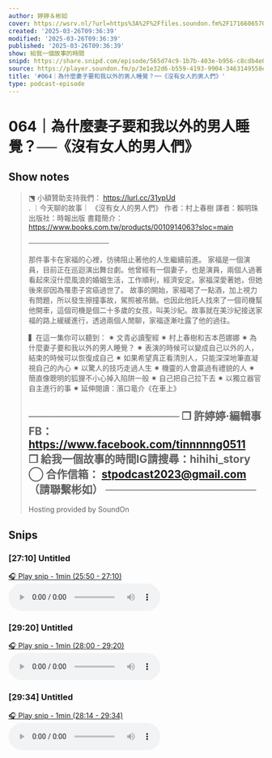 ```yaml
---
author: 婷婷＆彬如
cover: https://wsrv.nl/?url=https%3A%2F%2Ffiles.soundon.fm%2F1716606570779-4e6fd851-5436-44ec-8297-758026106b0d.jpeg&w=200&h=200
created: '2025-03-26T09:36:39'
modified: '2025-03-26T09:36:39'
published: '2025-03-26T09:36:39'
show: 給我一個故事的時間
snipd: https://share.snipd.com/episode/565d74c9-1b7b-403e-b956-c8cdb4e01805
source: https://player.soundon.fm/p/3e1e32d6-b559-4193-9904-3463149558e5/episodes/40ae57d2-8f78-40de-93eb-3d8facf29fb4
title: '#064｜為什麼妻子要和我以外的男人睡覺？──《沒有女人的男人們》'
type: podcast-episode
---
```


# 064｜為什麼妻子要和我以外的男人睡覺？──《沒有女人的男人們》
## Show notes
> ⬔ 小額贊助支持我們： https://lurl.cc/31ypUd  
> . 
> ｜今天聊的故事｜ 
> 《沒有女人的男人們》 
> 作者：村上春樹 
> 譯者：賴明珠 
> 出版社：時報出版 
> 書籍簡介： https://www.books.com.tw/products/0010914063?sloc=main  
> 
> ──────────────── 
> 
> 那件事卡在家福的心裡，彷彿阻止著他的人生繼續前進。 
> 家福是一個演員，目前正在巡迴演出舞台劇。他曾經有一個妻子，也是演員，兩個人過著看起來沒什麼風浪的婚姻生活，工作順利，經濟安定。家福深愛著她，但她後來卻因為罹患子宮癌過世了。 
> 故事的開始，家福喝了一點酒，加上視力有問題，所以發生擦撞事故，駕照被吊銷。也因此他託人找來了一個司機幫他開車，這個司機是個二十多歲的女孩，叫美沙紀。故事就在美沙紀接送家福的路上緩緩進行，透過兩個人閒聊，家福逐漸吐露了他的過往。 
> 
> ▍在這一集你可以聽到： 
> ✷ 文青必讀聖經 
> ✷ 村上春樹和吉本芭娜娜 
> ✷ 為什麼妻子要和我以外的男人睡覺？ 
> ✷ 表演的時候可以變成自己以外的人，結束的時候可以恢復成自己 
> ✷ 如果希望真正看清別人，只能深深地筆直凝視自己的內心 
> ✷ 以驚人的技巧走過人生 
> ✷ 機靈的人會贏過有禮貌的人 
> ✷ 簡直像聰明的狐狸不小心掉入陷阱一般 
> ✷ 自己把自己拉下去 
> ✷ 以獨立器官自主進行的事 
> ✷ 延伸閱讀：濱口竜介《在車上》 
> 
> ──────────────────── 
> ❒ 許婷婷·編輯事FB： https://www.facebook.com/tinnnnng0511  
> ❒ 給我一個故事的時間IG請搜尋：hihihi_story 
> ◯ 合作信箱： stpodcast2023@gmail.com  （請聯繫彬如） 
> ──────────────────── 
> -- 
> Hosting provided by  SoundOn

## Snips
### [27:10] Untitled
[🎧 Play snip - 1min️ (25:50 - 27:10)](https://share.snipd.com/snip/6ffb311e-fb6c-42c5-a474-b80ecab5edcc)
<audio controls> <source src="https://rss.soundon.fm/rssf/3e1e32d6-b559-4193-9904-3463149558e5/feedurl/40ae57d2-8f78-40de-93eb-3d8facf29fb4/rssFileVip.mp3?timestamp=1743024046414#t=25:50,27:10"> </audio>
### [29:20] Untitled
[🎧 Play snip - 1min️ (28:00 - 29:20)](https://share.snipd.com/snip/1b95f1e0-e594-48b7-85a1-734834959863)
<audio controls> <source src="https://rss.soundon.fm/rssf/3e1e32d6-b559-4193-9904-3463149558e5/feedurl/40ae57d2-8f78-40de-93eb-3d8facf29fb4/rssFileVip.mp3?timestamp=1743024046414#t=28:00,29:20"> </audio>
### [29:34] Untitled
[🎧 Play snip - 1min️ (28:14 - 29:34)](https://share.snipd.com/snip/0cfaddd9-77f4-493b-b361-a34df8f8bdf2)
<audio controls> <source src="https://rss.soundon.fm/rssf/3e1e32d6-b559-4193-9904-3463149558e5/feedurl/40ae57d2-8f78-40de-93eb-3d8facf29fb4/rssFileVip.mp3?timestamp=1743024046414#t=28:14,29:34"> </audio>
